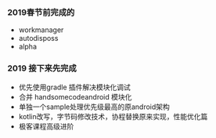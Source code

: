### 2019春节前完成的
- workmanager
- autodisposs
- alpha

### 2019 接下来先完成
- 优先使用gradle 插件解决模块化调试
- 合并 handsomecodeandroid 模块化
- 单独一个sample处理优先级最高的原android架构
- kotlin改写，字节码修改技术，协程替换原来实现，性能优化篇
- 极客课程高级进阶
